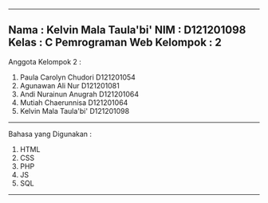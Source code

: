 
---------------------------------------
Nama        : Kelvin Mala Taula'bi'
NIM         : D121201098
Kelas       : C Pemrograman Web
Kelompok    : 2
---------------------------------------
Anggota Kelompok 2 :
1. Paula Carolyn Chudori    D121201054
2. Agunawan Ali Nur         D121201081
3. Andi Nurainun Anugrah    D121201064
4. Mutiah Chaerunnisa       D121201064
5. Kelvin Mala Taula'bi'    D121201098
---------------------------------------
Bahasa yang Digunakan :
1. HTML
2. CSS
3. PHP
4. JS
5. SQL
---------------------------------------